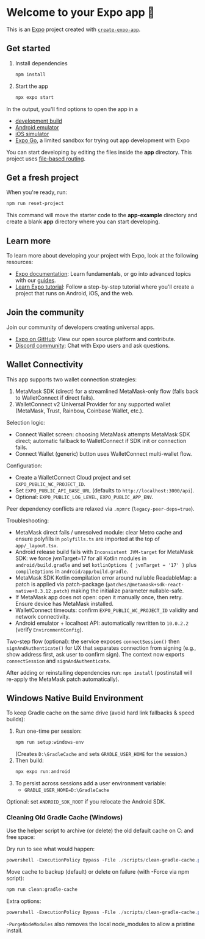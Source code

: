 # Welcome to your Expo app 👋

This is an [Expo](https://expo.dev) project created with [`create-expo-app`](https://www.npmjs.com/package/create-expo-app).

## Get started

1. Install dependencies

   ```bash
   npm install
   ```

2. Start the app

   ```bash
   npx expo start
   ```

In the output, you'll find options to open the app in a

- [development build](https://docs.expo.dev/develop/development-builds/introduction/)
- [Android emulator](https://docs.expo.dev/workflow/android-studio-emulator/)
- [iOS simulator](https://docs.expo.dev/workflow/ios-simulator/)
- [Expo Go](https://expo.dev/go), a limited sandbox for trying out app development with Expo

You can start developing by editing the files inside the **app** directory. This project uses [file-based routing](https://docs.expo.dev/router/introduction).

## Get a fresh project

When you're ready, run:

```bash
npm run reset-project
```

This command will move the starter code to the **app-example** directory and create a blank **app** directory where you can start developing.

## Learn more

To learn more about developing your project with Expo, look at the following resources:

- [Expo documentation](https://docs.expo.dev/): Learn fundamentals, or go into advanced topics with our [guides](https://docs.expo.dev/guides).
- [Learn Expo tutorial](https://docs.expo.dev/tutorial/introduction/): Follow a step-by-step tutorial where you'll create a project that runs on Android, iOS, and the web.

## Join the community

Join our community of developers creating universal apps.

- [Expo on GitHub](https://github.com/expo/expo): View our open source platform and contribute.
- [Discord community](https://chat.expo.dev): Chat with Expo users and ask questions.

## Wallet Connectivity

This app supports two wallet connection strategies:

1. MetaMask SDK (direct) for a streamlined MetaMask-only flow (falls back to WalletConnect if direct fails).
2. WalletConnect v2 Universal Provider for any supported wallet (MetaMask, Trust, Rainbow, Coinbase Wallet, etc.).

Selection logic:

- Connect Wallet screen: choosing MetaMask attempts MetaMask SDK direct; automatic fallback to WalletConnect if SDK init or connection fails.
- Connect Wallet (generic) button uses WalletConnect multi-wallet flow.

Configuration:

- Create a WalletConnect Cloud project and set `EXPO_PUBLIC_WC_PROJECT_ID`.
- Set `EXPO_PUBLIC_API_BASE_URL` (defaults to `http://localhost:3000/api`).
- Optional: `EXPO_PUBLIC_LOG_LEVEL`, `EXPO_PUBLIC_APP_ENV`.

Peer dependency conflicts are relaxed via `.npmrc` (`legacy-peer-deps=true`).

Troubleshooting:

- MetaMask direct fails / unresolved module: clear Metro cache and ensure polyfills in `polyfills.ts` are imported at the top of `app/_layout.tsx`.
- Android release build fails with `Inconsistent JVM-target` for MetaMask SDK: we force jvmTarget=17 for all Kotlin modules in `android/build.gradle` and set `kotlinOptions { jvmTarget = '17' }` plus `compileOptions` in `android/app/build.gradle`.
- MetaMask SDK Kotlin compilation error around nullable ReadableMap: a patch is applied via patch-package (`patches/@metamask+sdk-react-native+0.3.12.patch`) making the initialize parameter nullable-safe.
- If MetaMask app does not open: open it manually once, then retry. Ensure device has MetaMask installed.
- WalletConnect timeouts: confirm `EXPO_PUBLIC_WC_PROJECT_ID` validity and network connectivity.
- Android emulator + localhost API: automatically rewritten to `10.0.2.2` (verify `EnvironmentConfig`).

Two-step flow (optional): the service exposes `connectSession()` then `signAndAuthenticate()` for UX that separates connection from signing (e.g., show address first, ask user to confirm sign). The context now exports `connectSession` and `signAndAuthenticate`.

After adding or reinstalling dependencies run:
`npm install` (postinstall will re-apply the MetaMask patch automatically).

## Windows Native Build Environment

To keep Gradle cache on the same drive (avoid hard link fallbacks & speed builds):

1. Run one-time per session:
   ```powershell
   npm run setup:windows-env
   ```
   (Creates `D:\GradleCache` and sets `GRADLE_USER_HOME` for the session.)
2. Then build:
   ```powershell
   npx expo run:android
   ```
3. To persist across sessions add a user environment variable:
   - `GRADLE_USER_HOME=D:\GradleCache`

Optional: set `ANDROID_SDK_ROOT` if you relocate the Android SDK.

### Cleaning Old Gradle Cache (Windows)

Use the helper script to archive (or delete) the old default cache on C: and free space:

Dry run to see what would happen:

```powershell
powershell -ExecutionPolicy Bypass -File ./scripts/clean-gradle-cache.ps1 -DryRun
```

Move cache to backup (default) or delete on failure (with -Force via npm script):

```powershell
npm run clean:gradle-cache
```

Extra options:

```powershell
powershell -ExecutionPolicy Bypass -File ./scripts/clean-gradle-cache.ps1 -Force -PurgeNodeModules
```

`-PurgeNodeModules` also removes the local node_modules to allow a pristine install.
